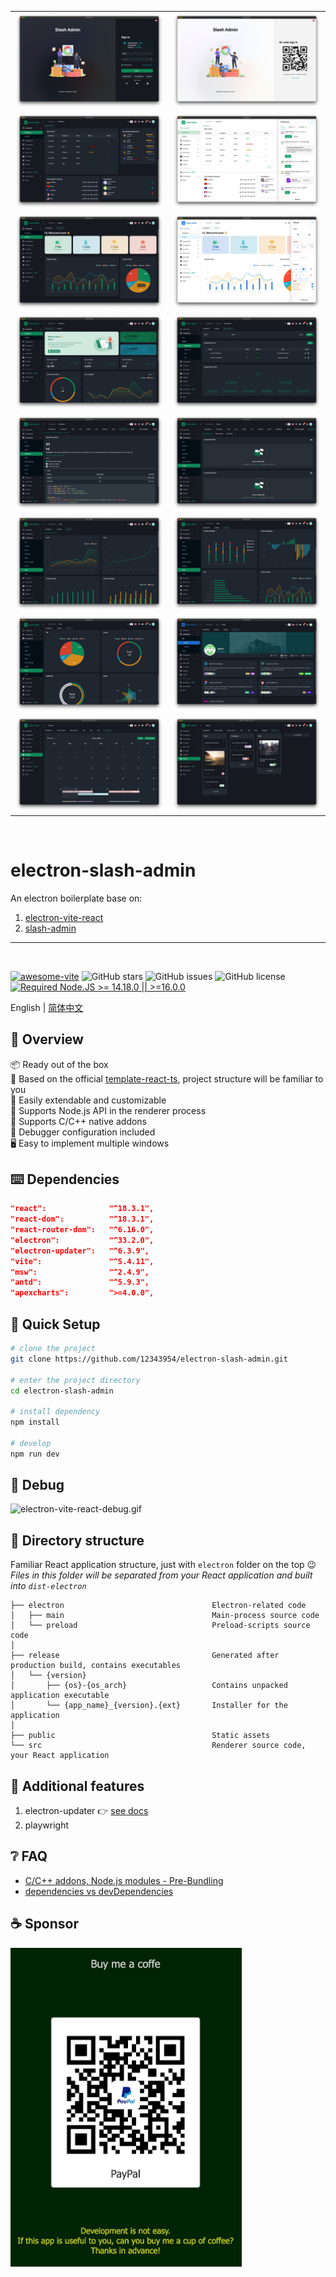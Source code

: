 <table>
  <tbody>
    <tr>
      <td><img src="./public/demo/1.jpg" /></td>
      <td><img src="./public/demo/14.jpg" /></td>
    </tr>
    <tr>
      <td><img src="./public/demo/2.jpg" /></td>
      <td><img src="./public/demo/11.jpg" /></td>
    </tr>
    <tr>
      <td><img src="./public/demo/4.jpg" /></td>
      <td><img src="./public/demo/12.jpg" /></td>
    </tr>
    <tr>
      <td><img src="./public/demo/3.jpg" /></td>
      <td><img src="./public/demo/5.jpg" /></td>
    </tr>
    <tr>
      <td><img src="./public/demo/6.jpg" /></td>
      <td><img src="./public/demo/7.jpg" /></td>
    </tr>
    <tr>
      <td><img src="./public/demo/8.jpg" /></td>
      <td><img src="./public/demo/9.jpg" /></td>
    </tr>
    <tr>
      <td><img src="./public/demo/10.jpg" /></td>
      <td><img src="./public/demo/13.jpg" /></td>
    </tr>
    <tr>
      <td><img src="./public/demo/19.jpg" /></td>
      <td><img src="./public/demo/20.jpg" /></td>
    </tr>
  </tbody>
</table>

<br/>

# electron-slash-admin

An electron boilerplate base on:
1. [electron-vite-react](https://github.com/electron-vite/electron-vite-react) 
2. [slash-admin](https://github.com/d3george/slash-admin)

<hr/>
<br/>

[![awesome-vite](https://awesome.re/mentioned-badge.svg)](https://github.com/vitejs/awesome-vite)
![GitHub stars](https://img.shields.io/github/stars/caoxiemeihao/vite-react-electron?color=fa6470)
![GitHub issues](https://img.shields.io/github/issues/caoxiemeihao/vite-react-electron?color=d8b22d)
![GitHub license](https://img.shields.io/github/license/caoxiemeihao/vite-react-electron)
[![Required Node.JS >= 14.18.0 || >=16.0.0](https://img.shields.io/static/v1?label=node&message=14.18.0%20||%20%3E=16.0.0&logo=node.js&color=3f893e)](https://nodejs.org/about/releases)

English | [简体中文](README.zh-CN.md)

## 👀 Overview

📦 Ready out of the box  
🎯 Based on the official [template-react-ts](https://github.com/vitejs/vite/tree/main/packages/create-vite/template-react-ts), project structure will be familiar to you  
🌱 Easily extendable and customizable  
💪 Supports Node.js API in the renderer process  
🔩 Supports C/C++ native addons  
🐞 Debugger configuration included  
🖥 Easy to implement multiple windows  

## ⌨️ Dependencies

```json
"react":              "^18.3.1",
"react-dom":          "^18.3.1",
"react-router-dom":   "^6.16.0",
"electron":           "^33.2.0",
"electron-updater":   "^6.3.9",
"vite":               "^5.4.11",
"msw":                "^2.4.9",
"antd":               "^5.9.3",
"apexcharts":         ">=4.0.0",
```

## 🛫 Quick Setup

```sh
# clone the project
git clone https://github.com/12343954/electron-slash-admin.git

# enter the project directory
cd electron-slash-admin

# install dependency
npm install

# develop
npm run dev
```

## 🐞 Debug

![electron-vite-react-debug.gif](/electron-vite-react-debug.gif)

## 📂 Directory structure

Familiar React application structure, just with `electron` folder on the top :wink:  
*Files in this folder will be separated from your React application and built into `dist-electron`*  

```tree
├── electron                                 Electron-related code
│   ├── main                                 Main-process source code
│   └── preload                              Preload-scripts source code
│
├── release                                  Generated after production build, contains executables
│   └── {version}
│       ├── {os}-{os_arch}                   Contains unpacked application executable
│       └── {app_name}_{version}.{ext}       Installer for the application
│
├── public                                   Static assets
└── src                                      Renderer source code, your React application
```

<!--
## 🚨 Be aware

This template integrates Node.js API to the renderer process by default. If you want to follow **Electron Security Concerns** you might want to disable this feature. You will have to expose needed API by yourself.  

To get started, remove the option as shown below. This will [modify the Vite configuration and disable this feature](https://github.com/electron-vite/vite-plugin-electron-renderer#config-presets-opinionated).

```diff
# vite.config.ts

export default {
  plugins: [
    ...
-   // Use Node.js API in the Renderer-process
-   renderer({
-     nodeIntegration: true,
-   }),
    ...
  ],
}
```
-->

## 🔧 Additional features

1. electron-updater 👉 [see docs](src/components/update/README.md)
1. playwright

## ❔ FAQ

- [C/C++ addons, Node.js modules - Pre-Bundling](https://github.com/electron-vite/vite-plugin-electron-renderer#dependency-pre-bundling)
- [dependencies vs devDependencies](https://github.com/electron-vite/vite-plugin-electron-renderer#dependencies-vs-devdependencies)

## ☕️ Sponsor

<img width="370" src="./public/paypal.jpg">